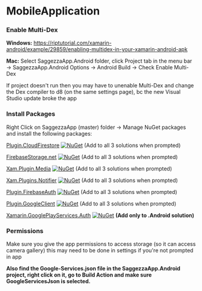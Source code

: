 # MobileApplication

<h3>Enable Multi-Dex</h3>

<b>Windows:</b> https://riptutorial.com/xamarin-android/example/29859/enabling-multidex-in-your-xamarin-android-apk

<b>Mac:</b> Select SaggezzaApp.Android folder, click Project tab in the menu bar -> SaggezzaApp.Android Options -> Android Build -> Check Enable Multi-Dex

If project doesn't run then you may have to unenable Multi-Dex and change the Dex compiler to d8 (on the same settings page), bc the new Visual Studio update broke the app 

<h3>Install Packages</h3>

Right Click on SaggezzaApp (master) folder -> Manage NuGet packages and install the following packages:

[Plugin.CloudFirestore](https://www.nuget.org/packages/Plugin.CloudFirestore/) [![NuGet](https://img.shields.io/nuget/vpre/Plugin.CloudFirestore.svg?label=NuGet)](https://www.nuget.org/packages/Plugin.CloudFirestore/) (Add to all 3 solutions when prompted)

[FirebaseStorage.net](https://nuget.org/packages/FirebaseStorage.net/) [![NuGet](https://img.shields.io/nuget/vpre/FirebaseStorage.net.svg?label=NuGet)](https://www.nuget.org/packages/FirebaseStorage.net/) (Add to all 3 solutions when prompted)

[Xam.Plugin.Media](https://nuget.org/packages/Xam.Plugin.Media/) [![NuGet](https://img.shields.io/nuget/vpre/Xam.Plugin.Media.svg?label=NuGet)](https://www.nuget.org/packages/Xam.Plugin.Media/) (Add to all 3 solutions when prompted)

[Xam.Plugins.Notifier](https://nuget.org/packages/Xam.Plugin.Media/) [![NuGet](https://img.shields.io/nuget/vpre/Xam.Plugins.Notifier.svg?label=NuGet)](https://www.nuget.org/package/Xam.Plugins.Notifier/) (Add to all 3 solutions when prompted)

[Plugin.FirebaseAuth](https://nuget.org/packages/Plugin.FirebaseAuth) [![NuGet](https://img.shields.io/nuget/vpre/Plugin.FirebaseAuth.svg?label=NuGet)](https://www.nuget.org/packages/Plugin.FirebaseAuth/) (Add to all 3 solutions when prompted)

[Plugin.GoogleClient](https://nuget.org/packages/Plugin.GoogleClient) [![NuGet](https://img.shields.io/nuget/vpre/Plugin.GoogleClient.svg?label=NuGet)](https://www.nuget.org/packages/Plugin.GoogleClient/) (Add to all 3 solutions when prompted)

[Xamarin.GooglePlayServices.Auth](https://nuget.org/packages/Xamarin.GooglePlayServices.Auth) [![NuGet](https://img.shields.io/nuget/vpre/Xamarin.GooglePlayServices.Auth.svg?label=NuGet)](https://www.nuget.org/packages/Xamarin.GooglePlayServices.Auth/) **(Add only to .Android solution)**
<h3>Permissions</h3>

Make sure you give the app permissions to access storage (so it can access camera gallery) this may need to be done in settings if you're not prompted in app

**Also find the Google-Services.json file in the SaggezzaApp.Android project, right click on it, go to Build Action and make sure GoogleServicesJson is selected.**
